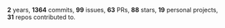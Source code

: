 **2** years, **1364** commits, **99** issues, **63** PRs, **88** stars, **19** personal projects, **31** repos contributed to.
